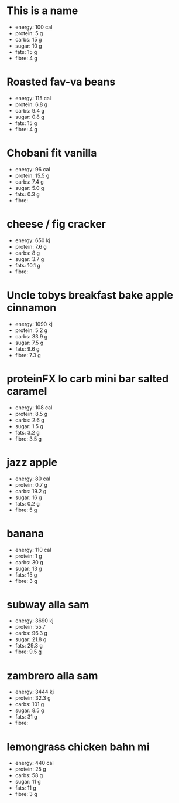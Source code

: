 # This is a name
* energy: 100 cal
* protein: 5 g
* carbs: 15 g
* sugar: 10 g
* fats: 15 g
* fibre: 4 g

# Roasted fav-va beans
* energy: 115 cal
* protein: 6.8 g
* carbs: 9.4 g
* sugar: 0.8 g
* fats: 15 g
* fibre: 4 g

# Chobani fit vanilla
* energy: 96 cal
* protein: 15.5 g
* carbs: 7.4 g
* sugar: 5.0 g
* fats: 0.3 g
* fibre:

# cheese / fig cracker
* energy: 650 kj
* protein: 7.6 g
* carbs: 8 g
* sugar: 3.7 g
* fats: 10.1 g
* fibre:

# Uncle tobys breakfast bake apple cinnamon
* energy: 1090 kj
* protein: 5.2 g
* carbs: 33.9 g
* sugar: 7.5 g
* fats: 9.6 g
* fibre: 7.3 g

# proteinFX lo carb mini bar salted caramel
* energy: 108 cal
* protein: 8.5 g
* carbs: 2.6 g
* sugar: 1.5 g
* fats: 3.2 g
* fibre: 3.5 g

# jazz apple
* energy: 80 cal
* protein: 0.7 g
* carbs: 19.2 g
* sugar: 16 g
* fats: 0.2 g
* fibre: 5 g

# banana
* energy: 110 cal
* protein: 1 g
* carbs: 30 g
* sugar: 13 g
* fats: 15 g
* fibre: 3 g

# subway alla sam
* energy: 3690 kj
* protein: 55.7
* carbs: 96.3 g
* sugar: 21.8 g
* fats: 29.3 g
* fibre: 9.5 g

# zambrero alla sam
* energy: 3444 kj
* protein: 32.3 g
* carbs: 101 g
* sugar: 8.5 g
* fats: 31 g
* fibre:

# lemongrass chicken bahn mi
* energy: 440 cal
* protein: 25 g
* carbs: 58 g
* sugar: 11 g
* fats: 11 g
* fibre: 3 g
